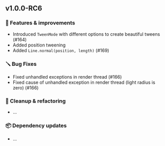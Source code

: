 ## v1.0.0-RC6

### 🚀 Features & improvements

- Introduced `TweenMode` with different options to create beautiful tweens (#164)
- Added position tweening
- Added `Line.normal(position, length)` (#169)

### 🪛 Bug Fixes

- Fixed unhandled exceptions in render thread (#166)
- Fixed cause of unhandled exception in render thread (light radius is zero) (#166)

### 🧽 Cleanup & refactoring

- ...

### 📦 Dependency updates

- ...